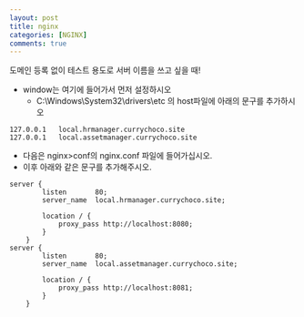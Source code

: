 ```yaml
---
layout: post
title: nginx
categories: [NGINX]
comments: true
---
```


도메인 등록 없이 테스트 용도로 서버 이름을 쓰고 싶을 때!

- window는 여기에 들어가서 먼저 설정하시오
  - C:\Windows\System32\drivers\etc 의 host파일에 아래의 문구를 추가하시오

```
127.0.0.1	local.hrmanager.currychoco.site
127.0.0.1	local.assetmanager.currychoco.site

```

- 다음은 nginx>conf의 nginx.conf 파일에 들어가십시오.
- 이후 아래와 같은 문구를 추가해주시오.


```
server {
        listen       80;
        server_name  local.hrmanager.currychoco.site;

        location / {
            proxy_pass http://localhost:8080;
        }
    }
server {
        listen       80;
        server_name  local.assetmanager.currychoco.site;

        location / {
            proxy_pass http://localhost:8081;
        }
    }
```

    
